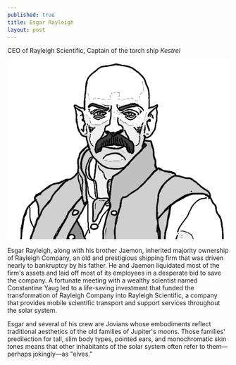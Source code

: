 ```yaml
---
published: true
title: Esgar Rayleigh
layout: post
---
```


CEO of Rayleigh Scientific, Captain of the torch ship _Kestrel_

![](/assets/esgar2.png)

Esgar Rayleigh, along with his brother Jaemon, inherited majority
ownership of Rayleigh Company, an old and prestigious shipping firm
that was driven nearly to bankruptcy by his father. He and Jaemon
liquidated most of the firm's assets and laid off most of its
employees in a desperate bid to save the company. A fortunate meeting
with a wealthy scientist named Constantine Yaug led to a life-saving
investment that funded the transformation of Rayleigh Company into
Rayleigh Scientific, a company that provides mobile scientific
transport and support services throughout the solar system.

Esgar and several of his crew are Jovians whose embodiments reflect
traditional aesthetics of the old families of Jupiter's moons. Those
families' predilection for tall, slim body types, pointed ears, and
monochromatic skin tones means that other inhabitants of the solar
system often refer to them—perhaps jokingly—as "elves."
